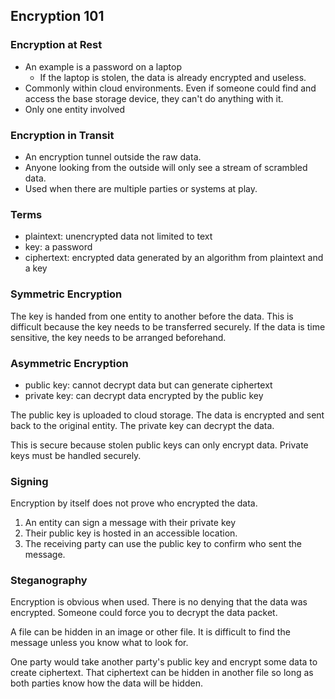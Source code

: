 ## Encryption 101

### Encryption at Rest

- An example is a password on a laptop
  - If the laptop is stolen, the data is already encrypted and useless.
- Commonly within cloud environments. Even if someone could
find and access the base storage device, they can't do anything with it.
- Only one entity involved

### Encryption in Transit

- An encryption tunnel outside the raw data.
- Anyone looking from the outside will only see a stream of scrambled data.
- Used when there are multiple parties or systems at play.

### Terms

- plaintext: unencrypted data not limited to text
- key: a password
- ciphertext: encrypted data generated by an algorithm from plaintext and a key

### Symmetric Encryption

The key is handed from one entity to another before the data.
This is difficult because the key needs to be transferred securely.
If the data is time sensitive, the key needs to be arranged beforehand.

### Asymmetric Encryption

- public key: cannot decrypt data but can generate ciphertext
- private key: can decrypt data encrypted by the public key

The public key is uploaded to cloud storage.
The data is encrypted and sent back to the original entity.
The private key can decrypt the data.

This is secure because stolen public keys can only encrypt data.
Private keys must be handled securely.

### Signing

Encryption by itself does not prove who encrypted the data.

1. An entity can sign a message with their private key
2. Their public key is hosted in an accessible location.
3. The receiving party can use the public key to confirm who sent the message.

### Steganography

Encryption is obvious when used. There is no denying that the
data was encrypted. Someone could force you to decrypt the data packet.

A file can be hidden in an image or other file. It is difficult
to find the message unless you know what to look for.

One party would take another party's public key and encrypt some data to create
ciphertext. That ciphertext can be hidden in another file so long as both
parties know how the data will be hidden.